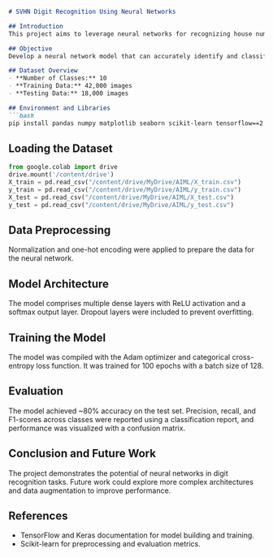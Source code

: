
```markdown
# SVHN Digit Recognition Using Neural Networks

## Introduction
This project aims to leverage neural networks for recognizing house numbers in images from the Street View House Numbers (SVHN) dataset. The ability to automatically process and recognize house numbers has significant applications, including improving geolocation services.

## Objective
Develop a neural network model that can accurately identify and classify house numbers from images.

## Dataset Overview
- **Number of Classes:** 10
- **Training Data:** 42,000 images
- **Testing Data:** 18,000 images

## Environment and Libraries
```bash
pip install pandas numpy matplotlib seaborn scikit-learn tensorflow==2.8.2
```

## Loading the Dataset
```python
from google.colab import drive
drive.mount('/content/drive')
X_train = pd.read_csv("/content/drive/MyDrive/AIML/X_train.csv")
y_train = pd.read_csv("/content/drive/MyDrive/AIML/y_train.csv")
X_test = pd.read_csv("/content/drive/MyDrive/AIML/X_test.csv")
y_test = pd.read_csv("/content/drive/MyDrive/AIML/y_test.csv")
```

## Data Preprocessing
Normalization and one-hot encoding were applied to prepare the data for the neural network.

## Model Architecture
The model comprises multiple dense layers with ReLU activation and a softmax output layer. Dropout layers were included to prevent overfitting.

## Training the Model
The model was compiled with the Adam optimizer and categorical cross-entropy loss function. It was trained for 100 epochs with a batch size of 128.

## Evaluation
The model achieved ~80% accuracy on the test set. Precision, recall, and F1-scores across classes were reported using a classification report, and performance was visualized with a confusion matrix.

## Conclusion and Future Work
The project demonstrates the potential of neural networks in digit recognition tasks. Future work could explore more complex architectures and data augmentation to improve performance.

## References
- TensorFlow and Keras documentation for model building and training.
- Scikit-learn for preprocessing and evaluation metrics.
```
